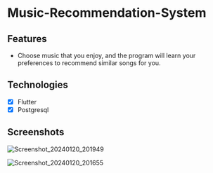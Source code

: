# Music-Recommendation-System

## Features

* Choose music that you enjoy, and the program will learn your preferences to recommend similar songs for you.

## Technologies

* [x] Flutter
* [x] Postgresql

## Screenshots


![Screenshot_20240120_201949](https://github.com/sahinalp/Music-Recommendation-System/assets/112012287/7260452f-9b0f-44bb-8f7d-22c10adc24db)


![Screenshot_20240120_201655](https://github.com/sahinalp/Music-Recommendation-System/assets/112012287/dbf23c56-4be2-40da-b13b-12b92bb5e525)


